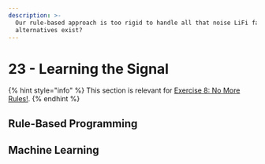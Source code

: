 ```yaml
---
description: >-
  Our rule-based approach is too rigid to handle all that noise LiFi faces. What
  alternatives exist?
---
```


# 23 - Learning the Signal

{% hint style="info" %}
This section is relevant for [Exercise 8: No More Rules!](https://github.com/winf-hsos/lifi-exercises/raw/main/exercises/08\_exercise\_no\_more\_rules.pdf).
{% endhint %}

## Rule-Based Programming

## Machine Learning

